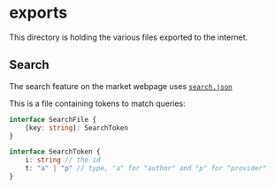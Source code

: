 # exports

This directory is holding the various files exported to the internet.

## Search

The search feature on the market webpage uses [`search.json`](search.json)

This is a file containing tokens to match queries:

```typescript
interface SearchFile {
    [key: string]: SearchToken
}

interface SearchToken {
    i: string // the id
    t: "a" | "p" // type, "a" for "author" and "p" for "provider"
}
```


<!-- 
## Listings

We use different files to list and cache the informations on the exported providers.

This is used by the market pages to avoid querying recursively for all of the data.

```typescript
interface Listing {
    i: string // id
    n: string // name
    d: string // description
    t: ProviderType
}

interface ProviderType {
    t: 0 | 1 // tv
    m: 0 | 1 // media
    µ: 0 | 1 // metadata
}
``` -->
